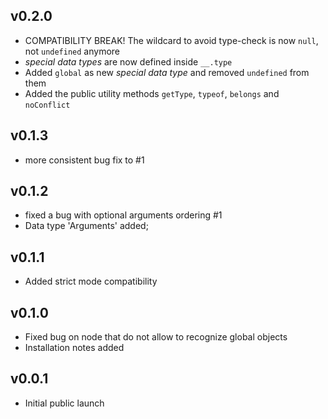 
## v0.2.0

* COMPATIBILITY BREAK! The wildcard to avoid type-check is now `null`, not `undefined` anymore
* *special data types* are now defined inside `__.type`
* Added `global` as new *special data type* and removed `undefined` from them
* Added the public utility methods `getType`, `typeof`, `belongs` and `noConflict`

## v0.1.3

* more consistent bug fix to #1

## v0.1.2

* fixed a bug with optional arguments ordering #1
* Data type 'Arguments' added;

## v0.1.1

* Added strict mode compatibility

## v0.1.0

* Fixed bug on node that do not allow to recognize global objects
* Installation notes added

## v0.0.1

* Initial public launch
